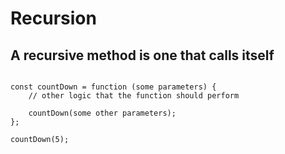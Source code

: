 # Recursion

## A recursive method is one that calls itself

<pre><code class="language-javascript">
const <span class="highlight">countDown</span> = function (some parameters) {
    // other logic that the function should perform

    <span class="highlight">countDown</span>(some other parameters);
};

countDown(5);
</code></pre>

